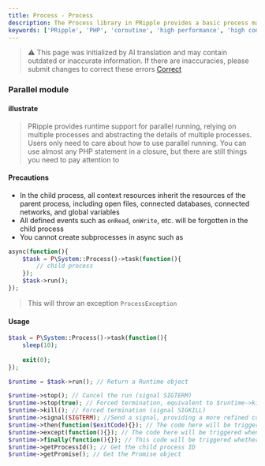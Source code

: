 ```yaml
---
title: Process - Process
description: The Process library in PRipple provides a basic process manager for starting a new process in PRipple and can communicate through pipes.
keywords: ['PRipple', 'PHP', 'coroutine', 'high performance', 'high concurrency', 'process', 'pipeline', 'Process']
---
```


> ⚠️ This page was initialized by AI translation and may contain outdated or inaccurate information. If there are
> inaccuracies, please submit changes to correct these errors [Correct](https://github.com/cloudtay/p-ripple-documents)

### Parallel module

#### illustrate

> PRipple provides runtime support for parallel running, relying on multiple processes and abstracting the details of
> multiple processes. Users only need to care about how to use parallel running.
> You can use almost any PHP statement in a closure, but there are still things you need to pay attention to

#### Precautions

* In the child process, all context resources inherit the resources of the parent process, including open files,
  connected databases, connected networks, and global variables
* All defined events such as `onRead`, `onWrite`, etc. will be forgotten in the child process
* You cannot create subprocesses in async such as

```php
async(function(){
    $task = P\System::Process()->task(function(){
        // child process
    });
    $task->run();
});
```

> This will throw an exception `ProcessException`

#### Usage

```php
$task = P\System::Process()->task(function(){
    sleep(10);
    
    exit(0);
});

$runtime = $task->run(); // Return a Runtime object

$runtime->stop(); // Cancel the run (signal SIGTERM)
$runtime->stop(true); // Forced termination, equivalent to $runtime->kill()
$runtime->kill(); // Forced termination (signal SIGKILL)
$runtime->signal(SIGTERM); //Send a signal, providing a more refined control method
$runtime->then(function($exitCode){}); // The code here will be triggered when the program exits normally, code is the exit code
$runtime->except(function(){}); // The code here will be triggered when the program exits abnormally. Exceptions can be handled here, such as process daemon/task restart
$runtime->finally(function(){}); // This code will be triggered whether the program exits normally or abnormally.
$runtime->getProcessId(); // Get the child process ID
$runtime->getPromise(); // Get the Promise object
```
